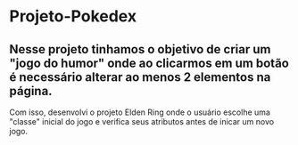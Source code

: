 # Projeto-Pokedex

## Nesse projeto tinhamos o objetivo de criar um "jogo do humor" onde ao clicarmos em um botão é necessário alterar ao menos 2 elementos na página.

Com isso, desenvolvi o projeto Elden Ring onde o usuário escolhe uma "classe" inicial do jogo e verifica seus atributos antes de inicar um novo jogo.
